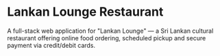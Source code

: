 # Lankan Lounge Restaurant
A full-stack web application for "Lankan Lounge" — a Sri Lankan cultural restaurant offering online food ordering, scheduled pickup and secure payment via credit/debit cards.
